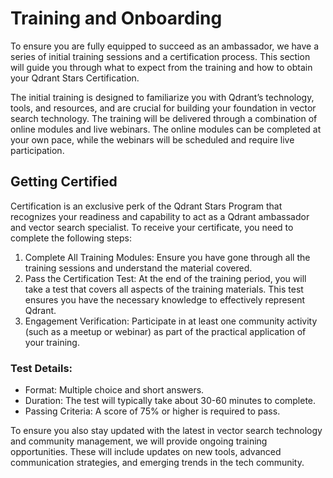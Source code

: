 # Training and Onboarding

To ensure you are fully equipped to succeed as an ambassador, we have a series of initial training sessions and a certification process. This section will guide you through what to expect from the training and how to obtain your Qdrant Stars Certification.

The initial training is designed to familiarize you with Qdrant’s technology, tools, and resources, and are crucial for building your foundation in vector search technology. The training will be delivered through a combination of online modules and live webinars. The online modules can be completed at your own pace, while the webinars will be scheduled and require live participation.


## Getting Certified

Certification is an exclusive perk of the Qdrant Stars Program that recognizes your readiness and capability to act as a Qdrant ambassador and vector search specialist. To receive your certificate, you need to complete the following steps:

1. Complete All Training Modules: Ensure you have gone through all the training sessions and understand the material covered.
2. Pass the Certification Test: At the end of the training period, you will take a test that covers all aspects of the training materials. This test ensures you have the necessary knowledge to effectively represent Qdrant.
3. Engagement Verification: Participate in at least one community activity (such as a meetup or webinar) as part of the practical application of your training.

### Test Details:

* Format: Multiple choice and short answers.
* Duration: The test will typically take about 30-60 minutes to complete.
* Passing Criteria: A score of 75% or higher is required to pass.

To ensure you also stay updated with the latest in vector search technology and community management, we will provide ongoing training opportunities. These will include updates on new tools, advanced communication strategies, and emerging trends in the tech community.
